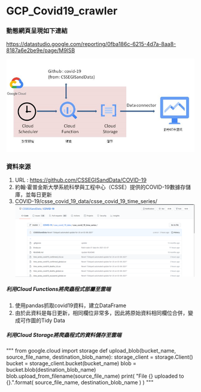 # GCP_Covid19_crawler
### 動態網頁呈現如下連結
https://datastudio.google.com/reporting/0fba186c-6215-4d7a-8aa8-8187a6e2be9e/page/M9lSB

![image](https://github.com/Ariel-Lin-Lin/GCP_Covid19_crawler/blob/main/process.jpg)
### 資料來源
1. URL : https://github.com/CSSEGISandData/COVID-19
2. 約翰·霍普金斯大學系統科學與工程中心（CSSE）提供的COVID-19數據存儲庫，並每日更新
3. COVID-19/csse_covid_19_data/csse_covid_19_time_series/
![image](https://github.com/Ariel-Lin-Lin/GCP_Covid19_crawler/blob/main/covid19_opendata.png)

##### 利用Cloud Functions將爬蟲程式部屬至雲端
1. 使用pandas抓取covid19資料，建立DataFrame
2. 由於此資料是每日更新，相同欄位非常多，因此將原始資料相同欄位合併，變成可作圖的Tidy Data
##### 利用Cloud Storage將爬蟲程式的資料儲存至雲端

""" 
from google.cloud import storage
def upload_blob(bucket_name, source_file_name, destination_blob_name):
    storage_client = storage.Client()
    bucket = storage_client.bucket(bucket_name)
    blob = bucket.blob(destination_blob_name)
    blob.upload_from_filename(source_file_name)
    print(
        "File {} uploaded to {}.".format(
            source_file_name, destination_blob_name
        )
    )
""" 

